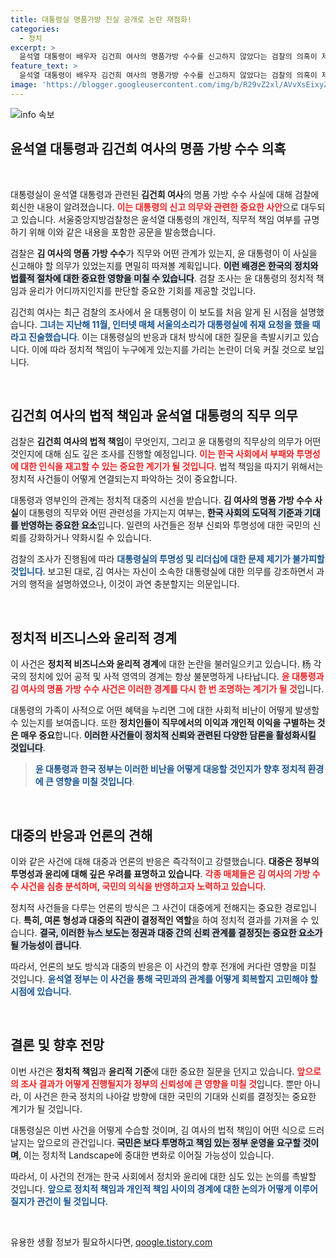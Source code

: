 ```yaml
---
title: 대통령실 명품가방 진실 공개로 논란 재점화!
categories:
  - 정치
excerpt: >
  윤석열 대통령이 배우자 김건희 여사의 명품가방 수수를 신고하지 않았다는 검찰의 의혹이 제기됐다. 이와 관련한 진실 공방이 뜨겁게 펼쳐질 예정이다. 클릭해서 궁금증을 확인하세요!
feature_text: >
  윤석열 대통령이 배우자 김건희 여사의 명품가방 수수를 신고하지 않았다는 검찰의 의혹이 제기됐다. 이와 관련한 진실 공방이 뜨겁게 펼쳐질 예정이다. 클릭해서 궁금증을 확인하세요!
image: 'https://blogger.googleusercontent.com/img/b/R29vZ2xl/AVvXsEixyZcFfHzMRdzZMjFBmAUKJYCLCGyLL1o632UiGVXcaFdKo_bkvkuCioo0uUKlGfBVcT3P84aROyZIXSBEx3Aw5nCQ3pTgDom1WDC4m8eifvWiAmWEEVb4x6G_l8C0QH225ldMjyaFvpxGEBGNO37VmDTDMHGhJPq73UglMfDca1-0aw/s1600/blogspot.png'
---
```


<p><img src="https://blogger.googleusercontent.com/img/b/R29vZ2xl/AVvXsEixyZcFfHzMRdzZMjFBmAUKJYCLCGyLL1o632UiGVXcaFdKo_bkvkuCioo0uUKlGfBVcT3P84aROyZIXSBEx3Aw5nCQ3pTgDom1WDC4m8eifvWiAmWEEVb4x6G_l8C0QH225ldMjyaFvpxGEBGNO37VmDTDMHGhJPq73UglMfDca1-0aw/s1600/blogspot.png" alt="info 속보" /></p>

<h2 data-ke-size="size26">윤석열 대통령과 김건희 여사의 명품 가방 수수 의혹</h2>

<p data-ke-size="size16">&nbsp;</p>

<p>대통령실이 윤석열 대통령과 관련된 <b>김건희 여사</b>의 명품 가방 수수 사실에 대해 검찰에 회신한 내용이 알려졌습니다. <b><span style="color: #ee2323;">이는 대통령의 신고 의무와 관련한 중요한 사안</span></b>으로 대두되고 있습니다. 서울중앙지방검찰청은 윤석열 대통령의 개인적, 직무적 책임 여부를 규명하기 위해 이와 같은 내용을 포함한 공문을 발송했습니다. </p>

<p>검찰은 <b>김 여사의 명품 가방 수수</b>가 직무와 어떤 관계가 있는지, 윤 대통령이 이 사실을 신고해야 할 의무가 있었는지를 면밀히 따져볼 계획입니다. <b><span style="background-color: #21538527;">이런 배경은 한국의 정치와 법률적 절차에 대한 중요한 영향을 미칠 수 있습니다</span></b>. 검찰 조사는 윤 대통령의 정치적 책임과 윤리가 어디까지인지를 판단할 중요한 기회를 제공할 것입니다.</p>

<p>김건희 여사는 최근 검찰의 조사에서 윤 대통령이 이 보도를 처음 알게 된 시점을 설명했습니다. <b><span style="color: #1a5490;">그녀는 지난해 11월, 인터넷 매체 서울의소리가 대통령실에 취재 요청을 했을 때라고 진술했습니다</span></b>. 이는 대통령실의 반응과 대처 방식에 대한 질문을 촉발시키고 있습니다. 이에 따라 정치적 책임이 누구에게 있는지를 가리는 논란이 더욱 커질 것으로 보입니다.</p>

<p data-ke-size="size16">&nbsp;</p>

<h2 data-ke-size="size26">김건희 여사의 법적 책임과 윤석열 대통령의 직무 의무</h2>

<p>검찰은 <b>김건희 여사의 법적 책임</b>이 무엇인지, 그리고 윤 대통령의 직무상의 의무가 어떤 것인지에 대해 심도 깊은 조사를 진행할 예정입니다. <b><span style="color: #ee2323;">이는 한국 사회에서 부패와 투명성에 대한 인식을 재고할 수 있는 중요한 계기가 될 것입니다</span></b>. 법적 책임을 따지기 위해서는 정치적 사건들이 어떻게 연결되는지 파악하는 것이 중요합니다.</p>

<p>대통령과 영부인의 관계는 정치적 대중의 시선을 받습니다. <b>김 여사의 명품 가방 수수 사실</b>이 대통령의 직무와 어떤 관련성을 가지는지 여부는, <b><span style="background-color: #21538527;">한국 사회의 도덕적 기준과 기대를 반영하는 중요한 요소</span></b>입니다. 일련의 사건들은 정부 신뢰와 투명성에 대한 국민의 신뢰를 강화하거나 약화시킬 수 있습니다.</p>

<p>검찰의 조사가 진행됨에 따라 <b><span style="color: #1a5490;">대통령실의 투명성 및 리더십에 대한 문제 제기가 불가피할 것입니다</span></b>. 보고된 대로, 김 여사는 자신이 소속한 대통령실에 대한 의무를 강조하면서 과거의 행적을 설명하였으나, 이것이 과연 충분할지는 의문입니다.</p>

<p data-ke-size="size16">&nbsp;</p>

<h2 data-ke-size="size26">정치적 비즈니스와 윤리적 경계</h2>

<p>이 사건은 <b>정치적 비즈니스와 윤리적 경계</b>에 대한 논란을 불러일으키고 있습니다. 杨 각국의 정치에 있어 공적 및 사적 영역의 경계는 항상 불분명하게 나타납니다. <b><span style="color: #ee2323;">윤 대통령과 김 여사의 명품 가방 수수 사건은 이러한 경계를 다시 한 번 조명하는 계기가 될 것</span></b>입니다. </p>

<p>대통령의 가족이 사적으로 어떤 혜택을 누리면 그에 대한 사회적 비난이 어떻게 발생할 수 있는지를 보여줍니다. 또한 <b>정치인들이 직무에서의 이익과 개인적 이익을 구별하는 것은 매우 중요</b>합니다. <b><span style="background-color: #21538527;">이러한 사건들이 정치적 신뢰와 관련된 다양한 담론을 활성화시킬 것입니다</span></b>. </p>

<blockquote> 
<b><span style="color: #1a5490;">윤 대통령과 한국 정부는 이러한 비난을 어떻게 대응할 것인지가 향후 정치적 환경에 큰 영향을 미칠 것입니다</span></b>.
</blockquote>

<p data-ke-size="size16">&nbsp;</p>

<h2 data-ke-size="size26">대중의 반응과 언론의 견해</h2>

<p>이와 같은 사건에 대해 대중과 언론의 반응은 즉각적이고 강렬했습니다. <b>대중은 정부의 투명성과 윤리에 대해 깊은 우려를 표명하고 있습니다</b>. <b><span style="color: #ee2323;">각종 매체들은 김 여사의 가방 수수 사건을 심층 분석하며, 국민의 의식을 반영하고자 노력하고 있습니다</span></b>.</p>

<p>정치적 사건들을 다루는 언론의 방식은 그 사건이 대중에게 전해지는 중요한 경로입니다. <b>특히, 여론 형성과 대중의 직관이 결정적인 역할</b>을 하여 정치적 결과를 가져올 수 있습니다. <b><span style="background-color: #21538527;">결국, 이러한 뉴스 보도는 정권과 대중 간의 신뢰 관계를 결정짓는 중요한 요소가 될 가능성이 큽니다</span></b>.</p>

<p>따라서, 언론의 보도 방식과 대중의 반응은 이 사건의 향후 전개에 커다란 영향을 미칠 것입니다. <b><span style="color: #1a5490;">윤석열 정부는 이 사건을 통해 국민과의 관계를 어떻게 회복할지 고민해야 할 시점에 있습니다</span></b>.</p>

<p data-ke-size="size16">&nbsp;</p>

<h2 data-ke-size="size26">결론 및 향후 전망</h2>

<p>이번 사건은 <b>정치적 책임</b>과 <b>윤리적 기준</b>에 대한 중요한 질문을 던지고 있습니다. <b><span style="color: #ee2323;">앞으로의 조사 결과가 어떻게 진행될지가 정부의 신뢰성에 큰 영향을 미칠 것</span></b>입니다. 뿐만 아니라, 이 사건은 한국 정치의 나아갈 방향에 대한 국민의 기대와 신뢰를 결정짓는 중요한 계기가 될 것입니다.</p>

<p>대통령실은 이번 사건을 어떻게 수습할 것이며, 김 여사의 법적 책임이 어떤 식으로 드러날지는 앞으로의 관건입니다. <b><span style="background-color: #21538527;">국민은 보다 투명하고 책임 있는 정부 운영을 요구할 것이며</span></b>, 이는 정치적 Landscape에 중대한 변화로 이어질 가능성이 있습니다.</p>

<p>따라서, 이 사건의 전개는 한국 사회에서 정치와 윤리에 대한 심도 있는 논의를 촉발할 것입니다. <b><span style="color: #1a5490;">앞으로 정치적 책임과 개인적 책임 사이의 경계에 대한 논의가 어떻게 이루어질지가 관건이 될 것입니다</span></b>. </p>

<p data-ke-size="size16">&nbsp;</p>
유용한 생활 정보가 필요하시다면, <a href="https://qoogle.tistory.com" rel="dofollow">qoogle.tistory.com</a>


